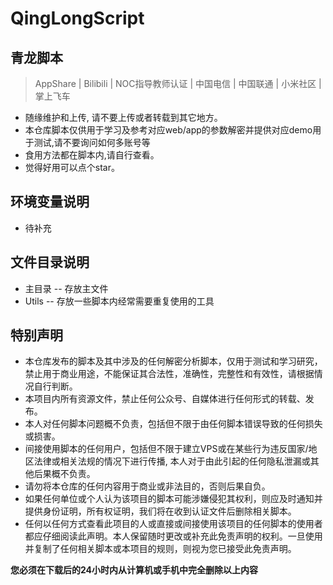 # QingLongScript

## 青龙脚本

> AppShare | Bilibili | NOC指导教师认证 | 中国电信 | 中国联通 | 小米社区 | 掌上飞车

- 随缘维护和上传, 请不要上传或者转载到其它地方。
- 本仓库脚本仅供用于学习及参考对应web/app的参数解密并提供对应demo用于测试,请不要询问如何多账号等
- 食用方法都在脚本内,请自行查看。
- 觉得好用可以点个star。

## 环境变量说明

- 待补充

## 文件目录说明

- 主目录 -- 存放主文件
- Utils -- 存放一些脚本内经常需要重复使用的工具

## 特别声明

- 本仓库发布的脚本及其中涉及的任何解密分析脚本，仅用于测试和学习研究，禁止用于商业用途，不能保证其合法性，准确性，完整性和有效性，请根据情况自行判断。
- 本项目内所有资源文件，禁止任何公众号、自媒体进行任何形式的转载、发布。
- 本人对任何脚本问题概不负责，包括但不限于由任何脚本错误导致的任何损失或损害。
- 间接使用脚本的任何用户，包括但不限于建立VPS或在某些行为违反国家/地区法律或相关法规的情况下进行传播, 本人对于由此引起的任何隐私泄漏或其他后果概不负责。
- 请勿将本仓库的任何内容用于商业或非法目的，否则后果自负。
- 如果任何单位或个人认为该项目的脚本可能涉嫌侵犯其权利，则应及时通知并提供身份证明，所有权证明，我们将在收到认证文件后删除相关脚本。
- 任何以任何方式查看此项目的人或直接或间接使用该项目的任何脚本的使用者都应仔细阅读此声明。本人保留随时更改或补充此免责声明的权利。一旦使用并复制了任何相关脚本或本项目的规则，则视为您已接受此免责声明。

**您必须在下载后的24小时内从计算机或手机中完全删除以上内容**
